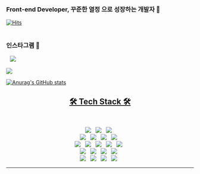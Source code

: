### Front-end Developer, 꾸준한 열정 으로 성장하는 개발자 👋


[![Hits](https://hits.seeyoufarm.com/api/count/incr/badge.svg?url=https%3A%2F%2Fgithub.com%2Fhyeonjun&count_bg=%231B61C2&title_bg=%23332020&icon=&icon_color=%23E7E7E7&title=hits&edge_flat=false)](https://hits.seeyoufarm.com)
<br><br>
### 인스타그램 👋
<a href="https://www.instagram.com/raehyeon._.aa/?hl=ko">
 <img 
     src="http://img.shields.io/badge/-raehyeon._.a-white?style=flat&logo=Instagram&link=https://instagram.com/alpox.dev/"
     style="height : auto; margin-left : 10px; margin-right : 10px;"/>
<br><br>

<!--
**reahyeonkim/reahyeonkim** is a ✨ _special_ ✨ repository because its `README.md` (this file) appears on your GitHub profile.

Here are some ideas to get you started:

- 🔭 I’m currently working on ...
- 🌱 I’m currently learning ...
- 👯 I’m looking to collaborate on ...
- 🤔 I’m looking for help with ...
- 💬 Ask me about ...
- 📫 How to reach me: ...
- 😄 Pronouns: ...
- ⚡ Fun fact: ...
-->

<img src="http://mazassumnida.wtf/api/v2/generate_badge?boj=svne92&cache=c">

![Anurag's GitHub stats](https://github-readme-stats.vercel.app/api?username=reahyeonkim&show_icons=true&theme=radical)

<h2 align="center"><b>🛠 Tech Stack 🛠</b></h2>
</br>
<p align="center">
<img src="https://img.shields.io/badge/-Babel-F9DC3E?style=flat&logo=Babel"/></a> &nbsp
<img src="https://img.shields.io/badge/-Webpack-8DD6F9?style=flat&logo=Webpack"/></a> &nbsp
<img src="https://img.shields.io/badge/-OpenGL-5586A4?style=flat&logo=OpenGL"/></a> &nbsp
<br>
<img src="https://img.shields.io/badge/-Prettier-F7B93E?style=flat&logo=Prettier"/></a> &nbsp
<img src="https://img.shields.io/badge/-JavaScript-F7DF1E?style=flat&logo=JavaScript"/></a> &nbsp
<img src="https://img.shields.io/badge/-ESLint-4B32C3?style=flat&logo=ESLint"/></a> &nbsp
<img src="https://img.shields.io/badge/-redux-764abc?style=flat&logo=redux"/></a> &nbsp
<br>
<img src="https://img.shields.io/badge/-HTML5-E34F26?style=flat&logo=HTML5"/></a> &nbsp
<img src="https://img.shields.io/badge/-CSS3-1572B6?style=flat&logo=CSS3"/></a> &nbsp
<img src="https://img.shields.io/badge/-React-61DAFB?style=flat&logo=React"/></a> &nbsp
<img src="https://img.shields.io/badge/-AngularJS-E23237?style=flat&logo=AngularJS"/></a> &nbsp
<img src="https://img.shields.io/badge/-typescript-007acc?style=flat&logo=typescript"/></a> &nbsp
<br>
<img src="https://img.shields.io/badge/-MySQL-4479A1?style=flat&logo=MySQL"/></a> &nbsp
<img src="https://img.shields.io/badge/-MariaDB-003545?style=flat&logo=MariaDB"/></a> &nbsp
<img src="https://img.shields.io/badge/-MongoDB-47A248?style=flat&logo=MongoDB"/></a> &nbsp
<img src="https://img.shields.io/badge/-Oracle-F80000?style=flat&logo=Oracle"/></a> &nbsp
<br>
<img src="https://img.shields.io/badge/-Java-007396?style=flat&logo=Java"/></a> &nbsp
<img src="https://img.shields.io/badge/-Spring-6DB33F?style=flat&logo=Spring"/></a> &nbsp
<img src="https://img.shields.io/badge/-Spring Boot-6DB33F?style=flat&logo=Spring Boot"/></a> &nbsp
<img src="https://img.shields.io/badge/-Python-000000?style=flat&logo=Python"/></a> &nbsp
<hr />

